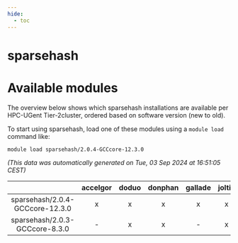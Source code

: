```yaml
---
hide:
  - toc
---
```


sparsehash
==========

# Available modules


The overview below shows which sparsehash installations are available per HPC-UGent Tier-2cluster, ordered based on software version (new to old).

To start using sparsehash, load one of these modules using a `module load` command like:

```shell
module load sparsehash/2.0.4-GCCcore-12.3.0
```

*(This data was automatically generated on Tue, 03 Sep 2024 at 16:51:05 CEST)*  

| |accelgor|doduo|donphan|gallade|joltik|shinx|skitty|
| :---: | :---: | :---: | :---: | :---: | :---: | :---: | :---: |
|sparsehash/2.0.4-GCCcore-12.3.0|x|x|x|x|x|x|x|
|sparsehash/2.0.3-GCCcore-8.3.0|-|x|x|-|x|-|x|
